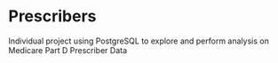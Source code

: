 # Prescribers
Individual project using PostgreSQL to explore and perform analysis on Medicare Part D Prescriber Data
